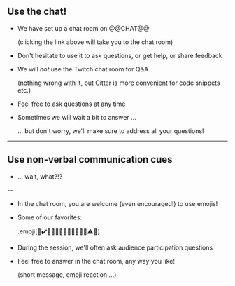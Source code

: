 ## Use the chat!

- We have set up a chat room on @@CHAT@@

  (clicking the link above will take you to the chat room)

- Don't hesitate to use it to ask questions, or get help, or share feedback

- We will *not* use the Twitch chat room for Q&A

  (nothing wrong with it, but Gitter is more convenient for code snippets etc.)

- Feel free to ask questions at any time

- Sometimes we will wait a bit to answer ...

  ... but don't worry, we'll make sure to address all your questions!

---

## Use non-verbal communication cues

- ... wait, what?!?

--

- In the chat room, you are welcome (even encouraged!) to use emojis!

- Some of our favorites:

  .emoji[🤔✔️👍🏻👍🏼👍🏽👍🏾👍🏿⚠️🛑]

- During the session, we'll often ask audience participation questions

- Feel free to answer in the chat room, any way you like!

  (short message, emoji reaction ...)
